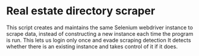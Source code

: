 # Real estate directory scraper

This script creates and maintains the same Selenium webdriver instance 
to scrape data, instead of constructing a new instance each time the 
program is run. This lets us login only once and evade scraping detection
It detects whether there is an existing instance and 
takes control of it if it does.
